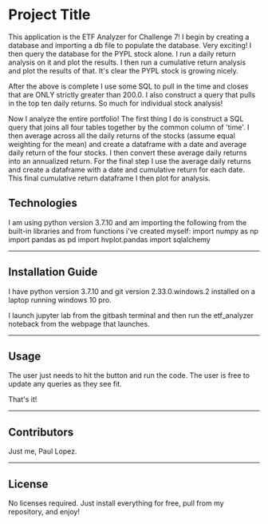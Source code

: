 # Project Title
This application is the ETF Analyzer for Challenge 7!  I begin by creating a database and importing a db file to populate the database.
Very exciting!  I then query the database for the PYPL stock alone. I run a daily return analysis on it and plot the results.
I then run a cumulative return analysis and plot the results of that. It's clear the PYPL stock is growing nicely.

After the above is complete I use some SQL to pull in the time and closes that are ONLY strictly greater than 200.0.
I also construct a query that pulls in the top ten daily returns.  So much for individual stock analysis!

Now I analyze the entire portfolio!  The first thing I do is construct a SQL query that joins all four tables together by the common
column of 'time'. I then average across all the daily returns of the stocks (assume equal weighting for the mean) and create
a dataframe with a date and average daily return of the four stocks. I then convert these average daily returns
into an annualized return.  For the final step I use the average daily returns and create a dataframe with a date and
cumulative return for each date. This final cumulative return dataframe I then plot for analysis.

## Technologies

I am using python version 3.7.10 and am importing the following from the built-in libraries and from functions i've created myself:
import numpy as np
import pandas as pd
import hvplot.pandas
import sqlalchemy

---

## Installation Guide

I have python version 3.7.10 and git version 2.33.0.windows.2 installed on a laptop running windows 10 pro.

I launch jupyter lab from the gitbash terminal and then run the etf_analyzer noteback from the 
webpage that launches.


---

## Usage

The user just needs to hit the button and run the code. The user is free to update any queries as they see fit.

That's it!


---

## Contributors
Just me, Paul Lopez.


---

## License
No licenses required. Just install everything for free, pull from my repository, and enjoy!
